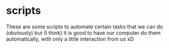 # scripts
These are some scripts to automate certain tasks that we can do (obviously) but (I think) it is good to have our computer do them automatically, with only a little interaction from us xD
